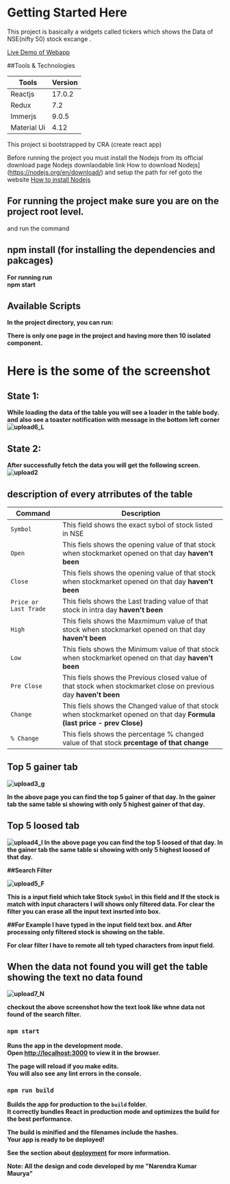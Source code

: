 # Getting Started Here

This project is basically a widgets called tickers which shows the Data of NSE(nifty 50) stock excange .

[Live Demo of Webapp](https://kafqa-pse62bnqn-narendram224nm.vercel.app/)

##Tools & Technologies

| Tools  | Version |
| ------------- | ------------- |
| Reactjs  | 17.0.2  |
| Redux |7.2  |
| Immerjs | 9.0.5 |
| Material Ui | 4.12  |

This project si bootstrapped by CRA (create react app)

Before running the project you must install the Nodejs from its official download page
Nodejs downlaodable link How to download Nodejs](https://nodejs.org/en/download/)
 and setup the path 
  for ref goto the website 
[How to install Nodejs](https://www.guru99.com/download-install-node-js.html)


## For running the project make sure you are on the project root level.
and run the command 
## npm install (for installing the dependencies and pakcages)
 <b> For running run<b>
  </br>
npm start

## Available Scripts
In the project directory, you can run:
  
  There is only one page in the project and having more then 10 isolated component.
 # Here is the some of the screenshot
 ## State 1: 
 While loading the data of the table you will see a loader in the table body.
 and also see a toaster notification with message in the bottom left corner
 ![upload6_L](https://user-images.githubusercontent.com/35723915/127731851-614f8724-a43f-4e37-badf-00e24dc20db5.jpg)
## State 2: 
 After successfully fetch the data you will get the following screen.
![upload2](https://user-images.githubusercontent.com/35723915/127682432-e89220a7-5250-4877-a587-73814f2e3298.jpg)
  
  ## description of every atrributes of the table
  

  | Command | Description |
| --- | --- |
| `Symbol` | This field shows the exact sybol of stock listed in NSE |
| `Open` | This fiels shows the opening value of that stock when stockmarket opened on that day **haven't been**  |
| `Close` | This fiels shows the opening value of that stock when stockmarket opened on that day **haven't been**  |
| `Price or Last Trade` | This fiels shows the Last trading  value of that stock in intra day  **haven't been**  |
| `High` | This fiels shows the Maxmimum value of that stock when stockmarket opened on that day **haven't been**  |
| `Low` | This fiels shows the Minimum value of that stock when stockmarket opened on that day **haven't been**  |
| `Pre Close` | This fiels shows the Previous closed value of that stock when stockmarket close on previous day **haven't been**  |
| `Change` | This fiels shows the Changed value of that stock when stockmarket opened on that day  **Formula (last price - prev Close)**  |
| `% Change` | This fiels shows the percentage % changed value of that stock **prcentage of that change**  |
  
  
  ## Top 5 gainer tab
   
![upload3_g](https://user-images.githubusercontent.com/35723915/127682435-4d9d0ea7-72e1-4ebf-8da4-2fce3698ecf6.jpg)
  
  In the above page you can find the top 5 gainer of that day.
  In the gainer tab the same table si showing with only 5 highest gainer of that day.
  
  ## Top 5 loosed tab
  ![upload4_l](https://user-images.githubusercontent.com/35723915/127682440-84ef40d0-cf6a-4f64-b191-47caab61cc6d.jpg)
  In the above page you can find the top 5 loosed of that day.
  In the gainer tab the same table si showing with only 5 highest loosed of that day.
  
  ##Search Filter
  
![upload5_F](https://user-images.githubusercontent.com/35723915/127682448-42bcd972-1e51-4a38-80d7-1b7036a94c17.jpg)
  
  This is a input field which take Stock `Symbol` in this field and If the stock is match with input characters I will shows only filtered data.
  For clear the filter you can erase all the input text insrted into box.
  
  ##For Example
  I have typed<cip> in the input field text box.
  and After processing only filtered stock is showing on the table.
  
  For clear filter
  I have to remote all teh typed characters from input field.
 
 ## When the data not found you will get the table showing the text no data found 
 ![upload7_N](https://user-images.githubusercontent.com/35723915/127731943-322aef80-0518-40e9-a132-9ddeb800a0e2.jpg)

  checkout the above screenshot how the text look like whne data not found of the search filter.
### `npm start`

Runs the app in the development mode.\
Open [http://localhost:3000](http://localhost:3000) to view it in the browser.

The page will reload if you make edits.\
You will also see any lint errors in the console.

### `npm run build`

Builds the app for production to the `build` folder.\
It correctly bundles React in production mode and optimizes the build for the best performance.

The build is minified and the filenames include the hashes.\
Your app is ready to be deployed!

See the section about [deployment](https://facebook.github.io/create-react-app/docs/deployment) for more information.




**Note: All the design and code developed by me "Narendra Kumar Maurya"**

